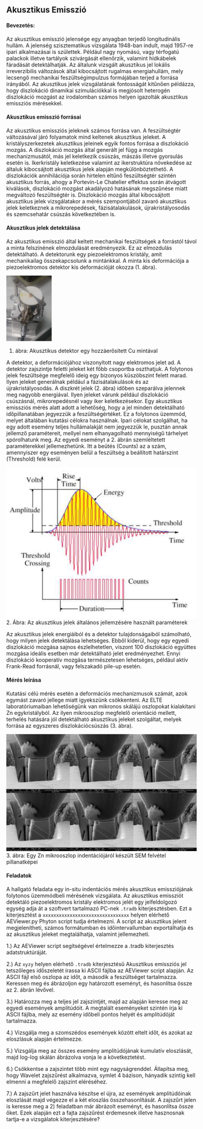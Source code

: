 ## Akusztikus Emisszió

#### Bevezetés:
Az akusztikus emisszió jelensége egy anyagban terjedő longitudinális hullám. A jelenség szisztematikus vizsgálata 1948-ban indult, majd 1957-re ipari alkalmazásai is születtek. Például nagy nyomású, vagy térfogatú palackok illetve tartályok szivárgását ellenőrzik, valamint hídkábelek fáradását detektálhatják. 
Az általunk vizsgált akusztikus jel lokális irreverzibilis változások által kibocsájtott rugalmas energiahullám, mely lecsengő mechanikai feszültségimpulzus formájában terjed a forrása irányából. Az akusztikus jelek vizsgálatának fontosságát kitűnően példázza, hogy diszlokáció dinamikai szimulációkkal is megjósolt heterogén diszlokáció mozgást az irodalomban számos helyen igazolták akusztikus emissziós mérésekkel.

#### Akusztikus emisszió forrásai
Az akusztikus emissziós jeleknek számos forrása van. A feszültségtér változásával járó folyamatok mind keltenek akusztikus jeleket. 
A kristályszerkezetek akusztikus jeleinek egyik fontos forrása a diszlokáció mozgás. A diszlokáció mozgás által generált jel függ a mozgás mechanizmusától, más jel keletkezik csúszás, mászás illetve gyorsulás esetén is. Ikerkristály keletkezése valamint az ikerstruktúra növekedése az általuk kibocsájtott akusztikus jelek alapján megkülönböztethető.  A diszlokációk annihilációja során hirtelen eltűnő feszültségtér szintén akusztikus forrás, ahogy a Portevin-Le Chatelier effektus során átvágott kiválások, diszlokáció mozgást akadályozó hatásának megszűnése miatt megváltozó feszültségtér is. Diszlokáció mozgás által kibocsájtott akusztikus jelek vizsgálatakor a mérés szempontjából zavaró akusztikus jelek keletkeznek a mikrorepedések, fázisátalakulások, újrakristályosodás és szemcsehatár csúszás következtében is.

#### Akusztikus jelek detektálása
Az akusztikus emisszió által keltett mechanikai feszültségek a forrástól távol a minta felszínének elmozdulását eredményezik. Ez az elmozdulás detektálható. A detektorunk egy piezoelektromos kristály, amit mechanikailag összekapcsolunk a mintánkkal. A minta kis deformációja a piezoelektromos detektor kis deformációját okozza (1. ábra).

![ ](img/fig1.png  "vmi")
1. ábra: Akusztikus detektor egy hozzáerősített Cu mintával

A detektor, a deformációjához viszonyított nagy elektromos jelet ad. A detektor zajszintje feletti jeleket két főbb csoportba oszthatjuk.  A folytonos jelek feszültsége megfelelő ideig egy bizonyos küszöbszint felett marad. Ilyen jeleket generálnak például a fázisátalakulások és az újrakristályosodás. A diszkrét jelek (2. ábra) időben szeparálva jelennek meg nagyobb energiával. Ilyen jeleket várunk például diszlokáció csúszásnál, mikrorepedésnél vagy iker keletkezésekor. Egy akusztikus emissziós mérés alatt adott a lehetőség, hogy a jel minden detektálható időpillanatában jegyezzük a feszültségértéket.  Ez a folytonos üzemmód, melyet általában kutatási célokra használnak. Ipari célokat szolgálhat, ha egy adott esemény teljes hullámalakját nem jegyezzük le, pusztán annak jellemző paramétereit, mellyel nem elhanyagolható mennyiségű tárhelyet spórolhatunk meg. Az egyedi eseményt a 2. ábrán szemléltetett paraméterekkel jellemezhetünk. Itt a beütés (Counts) az a szám, amennyiszer egy eseményen belül a feszültség a beállított határszint (Threshold) felé kerül.

![ ](img/fign1.png  "vmi")
2. Ábra: Az akusztikus jelek általános jellemzésére használt paraméterek


 Az akusztikus jelek energiáiból és a detektor tulajdonságaiból számolható, hogy milyen jelek detektálása lehetséges. Ebből kiderül, hogy egy egyedi diszlokáció mozgása sajnos észlelhetetlen, viszont 100 diszlokáció együttes mozgása ideális esetben már detektálható jelet eredményezhet. Ennyi diszlokáció kooperatív mozgása természetesen lehetséges, például aktív Frank-Read forrásnál, vagy felszakadó pile-up esetén. 

#### Mérés leírása
Kutatási célú mérés esetén a deformációs mechanizmusok számát, azok egymást zavaró jellege miatt igyekszünk csökkenteni. Az ELTE laboratóriumaiban lehetőségünk van mikronos skálájú oszlopokat kialakítani Zn egykristályból. Az ilyen mikrooszlop megfelelő orientáció mellett, terhelés hatására jól detektálható akusztikus jeleket szolgáltat, melyek forrása az egyszeres diszlokációcsúszás (3. ábra). 

![ ](img/fign2.png  "vmi")
3. ábra: Egy Zn mikrooszlop indentációjáról készült SEM felvétel pillanatképei

#### Feladatok
A hallgató feladata egy in-situ indentációs mérés akusztikus emissziójának folytonos üzemmódbeli mérésének vizsgálata. Az akusztikus emissziót detektáló piezoelektromos kristály elektromos jelét egy jelfeldolgozó egység adja át a szoftvert tartalmazó PC-nek `.tradb` kiterjesztésben. Ezt a kiterjesztést a `xxxxxxxxxxxxxxxxxxxxxxxxxxxxxxxx` helyen elérhető AEViewer.py Phyton script tudja értelmezni. A script az akusztikus jelent megjelenítheti, számos formátumban és időintervallumban exportálhatja és az akusztikus jeleket megtalálhatja, valamint jellemezheti.

1.) Az AEViewer script segítségével értelmezze a .tradb kiterjesztés adatstruktúráját.

2.) Az `xyzy` helyen elérhető `.tradb` kiterjesztésű Akusztikus emissziós jel tetszőleges időszeletét írassa ki ASCII fájlba az AEViewer script alapján. Az ASCII fájl első oszlopa az időt, a második a feszültséget tartalmazza. Keressen meg és ábrázoljon egy határozott eseményt, és hasonlítsa össze az 2. ábrán lévővel.

3.) Határozza meg a teljes jel zajszintjét, majd az alapján keresse meg az egyedi események amplitúdóit. A megtalált eseményeket szintén írja ki ASCII fájlba, mely az esemény időbeli pontos helyét és amplitúdóját tartalmazza.

4.) Vizsgálja meg a szomszédos események között eltelt időt, és azokat az eloszlásuk alapján értelmezze.

5.) Vizsgálja meg az összes esemény amplitúdójának kumulatív eloszlását, majd log-log skálán ábrázolva vonja le a következtetést.

6.) Csökkentse a zajszintet több mint egy nagyságrenddel. Állapítsa meg, hogy Wavelet zajszűrést alkalmazva, symlet 4 bázison, hányadik szintig kell elmenni a megfelelő zajszint eléréséhez.

7.) A zajszűrt jelet használva készítse el újra, az események amplitúdóinak eloszlását majd végezze el a két eloszlás összehasonlítását. A zajszűrt jelen is keresse meg a 2) feladatban már ábrázolt eseményt, és hasonlítsa össze őket. Ezek alapján ezt a fajta zajszűrést érdemesnek illetve hasznosnak tartja-e a vizsgálatok kiterjesztésére?
